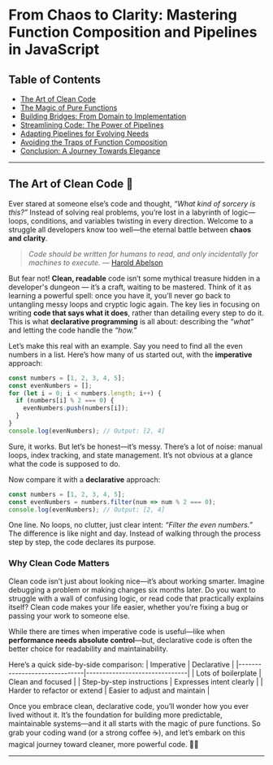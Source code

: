 # From Chaos to Clarity: Mastering Function Composition and Pipelines in JavaScript

## **Table of Contents**  
- [The Art of Clean Code](#intro)  
- [The Magic of Pure Functions](#purity)
- [Building Bridges: From Domain to Implementation](#composition)
- [Streamlining Code: The Power of Pipelines](#pipeline)
- [Adapting Pipelines for Evolving Needs](#adaptability)
- [Avoiding the Traps of Function Composition](#pitfalls)
- [Conclusion: A Journey Towards Elegance](#conclusion)

---

<a id="intro"></a>
## The Art of Clean Code 💎

Ever stared at someone else’s code and thought, _“What kind of sorcery is this?”_ Instead of solving real problems, you’re lost in a labyrinth of logic—loops, conditions, and variables twisting in every direction. Welcome to a struggle all developers know too well—the eternal battle between **chaos and clarity**.

>_Code should be written for humans to read, and only incidentally for machines to execute._ — [Harold Abelson](https://en.wikipedia.org/wiki/Hal_Abelson)

But fear not! **Clean, readable** code isn’t some mythical treasure hidden in a developer's dungeon — it’s a craft, waiting to be mastered. Think of it as learning a powerful spell: once you have it, you’ll never go back to untangling messy loops and cryptic logic again. The key lies in focusing on writing **code that says what it does**, rather than detailing every step to do it. This is what **declarative programming** is all about: describing the _“what”_ and letting the code handle the _“how.”_

Let’s make this real with an example. Say you need to find all the even numbers in a list. Here’s how many of us started out, with the **imperative** approach:
```typescript
const numbers = [1, 2, 3, 4, 5];
const evenNumbers = [];
for (let i = 0; i < numbers.length; i++) {
  if (numbers[i] % 2 === 0) {
    evenNumbers.push(numbers[i]);
  }
}
console.log(evenNumbers); // Output: [2, 4]
```
Sure, it works. But let’s be honest—it’s messy. There’s a lot of noise: manual loops, index tracking, and state management. It’s not obvious at a glance what the code is supposed to do.

Now compare it with a **declarative** approach:
```typescript
const numbers = [1, 2, 3, 4, 5];
const evenNumbers = numbers.filter(num => num % 2 === 0);
console.log(evenNumbers); // Output: [2, 4]
```
One line. No loops, no clutter, just clear intent: _“Filter the even numbers.”_ The difference is like night and day. Instead of walking through the process step by step, the code declares its purpose.

### Why Clean Code Matters

Clean code isn’t just about looking nice—it’s about working smarter. Imagine debugging a problem or making changes six months later. Do you want to struggle with a wall of confusing logic, or read code that practically explains itself? Clean code makes your life easier, whether you’re fixing a bug or passing your work to someone else.

While there are times when imperative code is useful—like when **performance needs absolute control**—but, declarative code is often the better choice for readability and maintainability.

Here’s a quick side-by-side comparison:
| Imperative                   | Declarative                   |
|------------------------------|-------------------------------|
| Lots of boilerplate          | Clean and focused             |
| Step-by-step instructions    | Expresses intent clearly      |
| Harder to refactor or extend | Easier to adjust and maintain |

Once you embrace clean, declarative code, you’ll wonder how you ever lived without it. It’s the foundation for building more predictable, maintainable systems—and it all starts with the magic of pure functions. So grab your coding wand (or a strong coffee ☕), and let’s embark on this magical journey toward cleaner, more powerful code. 🌟✨

---

